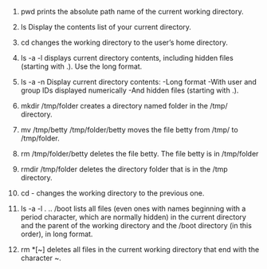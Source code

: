 1. pwd prints the absolute path name of the current working directory.
2. ls Display the contents list of your current directory.
3. cd changes the working directory to the user’s home directory.
4. ls -a -l displays current directory contents, including hidden files (starting with .). Use the long format.
5. ls -a -n Display current directory contents:
-Long format
-With user and group IDs displayed numerically
-And hidden files (starting with .).

6. mkdir /tmp/folder  creates a directory named folder in the /tmp/ directory.
7. mv /tmp/betty /tmp/folder/betty moves the file betty from /tmp/ to /tmp/folder.
8. rm /tmp/folder/betty deletes the file betty. The file betty is in /tmp/folder
9. rmdir /tmp/folder deletes the directory folder that is in the /tmp directory.
10. cd - changes the working directory to the previous one.
11. ls -a -l . .. /boot lists all files (even ones with names beginning with a period character, which are normally hidden) in the current directory and the parent of the working directory and the /boot directory (in this order), in long format.
16. rm *[~] deletes all files in the current working directory that end with the character ~.
